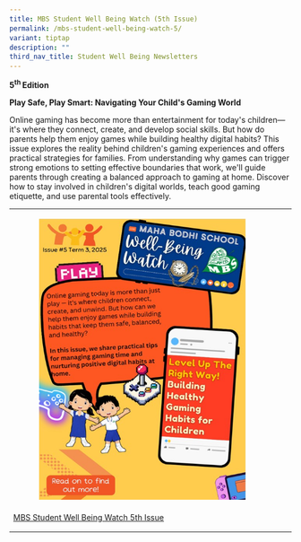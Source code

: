 ```yaml
---
title: MBS Student Well Being Watch (5th Issue)
permalink: /mbs-student-well-being-watch-5/
variant: tiptap
description: ""
third_nav_title: Student Well Being Newsletters
---
```

<p><strong>5<sup>th </sup>Edition</strong>
</p>
<p><strong>Play Safe, Play Smart: Navigating Your Child's Gaming World</strong>
</p>
<p>Online gaming has become more than entertainment for today's children—it's
where they connect, create, and develop social skills. But how do parents
help them enjoy games while building healthy digital habits? This issue
explores the reality behind children's gaming experiences and offers practical
strategies for families. From understanding why games can trigger strong
emotions to setting effective boundaries that work, we'll guide parents
through creating a balanced approach to gaming at home. Discover how to
stay involved in children's digital worlds, teach good gaming etiquette,
and use parental tools effectively.</p>
<table style="minWidth: 75px">
<colgroup>
<col>
<col>
<col>
</colgroup>
<tbody>
<tr>
<th rowspan="1" colspan="1">
<p></p>
<div class="isomer-image-wrapper">
<img style="width: 80%;" height="auto" width="100%" alt="" src="/images/SWB_5th_Cover.png">
</div>
</th>
<th rowspan="1" colspan="1">
<p></p>
</th>
<th rowspan="1" colspan="1">
<p></p>
</th>
</tr>
<tr>
<td rowspan="1" colspan="1">
<p><a href="/files/V2_MBS_Well_Being_Watch_Issue_Issue_5__Term_3_2025__Final_.pdf" rel="noopener nofollow" target="_blank">MBS Student Well Being Watch 5th Issue</a>
</p>
</td>
<td rowspan="1" colspan="1">
<p></p>
</td>
<td rowspan="1" colspan="1">
<p></p>
</td>
</tr>
</tbody>
</table>
<p></p>
<p></p>